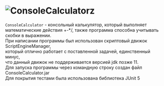 # ![ConsoleCalculatorz](https://img.shields.io/badge/-ConsoleCalculator-0a0a0a?style=for-the-badge&logo=ConsoleCalculator)

`ConsoleCalculator` - консольный калькулятор, который выполняет математические действия +-*/, также программа способна учитывать скобки в выражении.\
При написании программы был использован скриптовый движок ScriptEngineManager,\
который отлично работает с поставленной задачей, единственный минус,\
что данный движок не поддерживается версией jdk позже 11.\
Для запуска программы через командную строку создан файл ConsoleCalculator.jar\
Для покрытия тестами была использована библиотека JUnit 5
